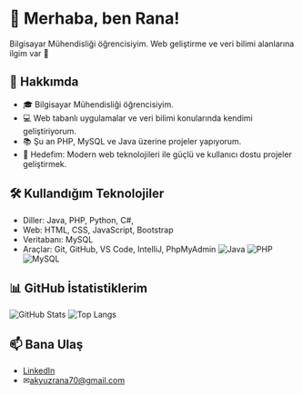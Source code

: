 # 👋 Merhaba, ben Rana!
Bilgisayar Mühendisliği öğrencisiyim. Web geliştirme ve veri bilimi alanlarına ilgim var 🚀

## 🌱 Hakkımda
- 🎓 Bilgisayar Mühendisliği öğrencisiyim.  
- 💻 Web tabanlı uygulamalar ve veri bilimi konularında kendimi geliştiriyorum.  
- 📚 Şu an PHP, MySQL ve Java üzerine projeler yapıyorum.  
- 🎯 Hedefim: Modern web teknolojileri ile güçlü ve kullanıcı dostu projeler geliştirmek.  

## 🛠️ Kullandığım Teknolojiler
- Diller: Java, PHP, Python, C#,
- Web: HTML, CSS, JavaScript, Bootstrap
- Veritabanı: MySQL
- Araçlar: Git, GitHub, VS Code, IntelliJ, PhpMyAdmin
![Java](https://img.shields.io/badge/Java-ED8B00?style=for-the-badge&logo=java&logoColor=white)
![PHP](https://img.shields.io/badge/PHP-777BB4?style=for-the-badge&logo=php&logoColor=white)
![MySQL](https://img.shields.io/badge/MySQL-005C84?style=for-the-badge&logo=mysql&logoColor=white)

## 📊 GitHub İstatistiklerim
![GitHub Stats](https://github-readme-stats.vercel.app/api?username=ranaakyuz&show_icons=true&theme=radical)
![Top Langs](https://github-readme-stats.vercel.app/api/top-langs/?username=ranaakyuz&layout=compact&theme=radical)

## 📫 Bana Ulaş
- [LinkedIn](https://www.linkedin.com/in/ranaakyuz/)  
- ✉akyuzrana70@gmail.com  

